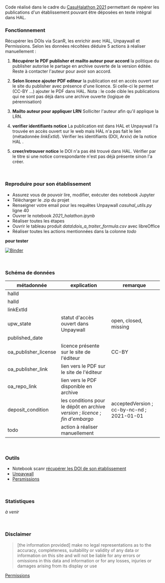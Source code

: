 Code réalisé dans le cadre du [CasuHalathon 2021](https://casuhal2021.sciencesconf.org/resource/page/id/8) permettant de repérer les publications d'un établissement pouvant être déposées en texte intégral dans HAL.


### Fonctionnement

Récupérer les DOIs via ScanR, les enrichir avec HAL, Unpaywall et Permissions. Selon les données récoltées déduire 5 actions à réaliser manuellement : 

1. **Récupérer le PDF publisher et mailto auteur pour accord** 
la politique du publisher autorise le partage en archive ouverte de la version éditée. Reste à contacter l'auteur pour avoir son accord.

2.  **Selon licence ajouter PDF editeur**
la publication est en accès ouvert sur le site du publisher avec présence d'une licence. Si celle-ci le permet (CC-BY ...) ajouter le PDF dans HAL. Nota : le code cible les publications qui ne sont pas déjà dans une archive ouverte (logique de pérennisation)

3. **Mailto auteur pour appliquer LRN**
Solliciter l'auteur afin qu'il applique la LRN.

4. **verifier identifiants notice**
La publication est dans HAL et Unpaywall l'a trouvée en accès ouvert sur le web mais HAL n'a pas fait le lien (métadonnée *linkExtId*). Vérifier les identifiants (DOI, Arxiv) de la notice HAL .

5. **creer/retrouver notice**
le DOI n'a pas été trouvé dans HAL. Vérifier par le titre si une notice correspondante n'est pas déjà présente sinon l'a créer.

<br />

### Reproduire pour son établissement

- Assurez vous de pouvoir lire, modifier, exécuter des notebook Jupyter
- Télécharger le .zip du projet
- Renseigner votre email pour les requêtes Unpaywall _casuhal_utils.py_ ligne 40
- Ouvrer le notebook  _2021_halathon.ipynb_ 
- Réaliser toutes les étapes
- Ouvrir le tableau produit _data\dois_a_traiter_formula.csv_ avec libreOffice
- Réaliser toutes les actions mentionnées dans la colonne _todo_

**pour tester**

[![Binder](https://mybinder.org/badge_logo.svg)](https://hub.gke2.mybinder.org/user/ml4rrieu-halathon-j1jiw4ew/notebooks/2021_halathon.ipynb)


<br />

### Schéma de données

| métadonnée           |     explication                                                              |     remarque                                 |
|----------------------|------------------------------------------------------------------------------|----------------------------------------------|
| halId                |                                                                              |                                              |
| halId                |                                                                              |                                              |
| linkExtId            |                                                                              |                                              |
| upw_state            | statut d'accès ouvert dans Unpaywall                                         | open, closed, missing            |
| published_date       |                                                                              |                                              |
| oa_publisher_license | licence présente sur le site de l'éditeur                                    | CC-BY   |
| oa_publisher_link    | lien vers le PDF sur le site de l'éditeur                                    |  |
| oa_repo_link         | lien vers le PDF disponible en archive                                       |                                              |
| deposit_condition    | les conditions pour le dépôt en archive  _version_ ; _licence_ ; _fin d'embargo_ | acceptedVersion ; cc-by-nc-nd ; 2021-01-01   |
| todo                 | action à réaliser manuellement                                               |                 |

<br />

### Outils

- Notebook scanr [récupérer les DOI de son établissement](https://github.com/MinistereSupRecherche/bso/blob/master/notebooks/OA_perimetre_specifique.ipynb)
- [Unpaywall](https://www.unpaywall.org/)
- [Persmissions](https://shareyourpaper.org/permissions)

<br />


### Statistiques

_à venir_


<br />

### Disclaimer

> [the information provided] make no legal representations as to the accuracy, completeness, suitability or validity of any data or information on this site and will not be liable for any errors or omissions in this data and information or for any losses, injuries or damages arising from its display or use

[Permissions](https://shareyourpaper.org/permissions/about#disclaimer)
